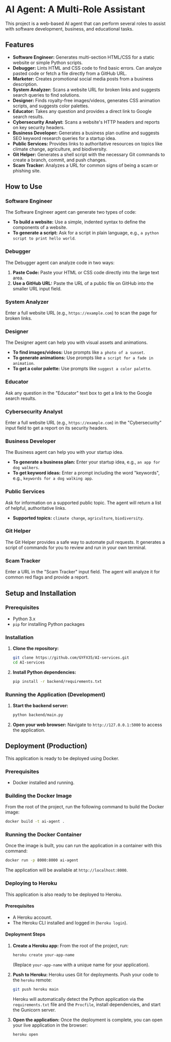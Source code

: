 # AI Agent: A Multi-Role Assistant

This project is a web-based AI agent that can perform several roles to assist with software development, business, and educational tasks.

## Features

- **Software Engineer:** Generates multi-section HTML/CSS for a static website or simple Python scripts.
- **Debugger:** Lints HTML and CSS code to find basic errors. Can analyze pasted code or fetch a file directly from a GitHub URL.
- **Marketer:** Creates promotional social media posts from a business description.
- **System Analyzer:** Scans a website URL for broken links and suggests search queries to find solutions.
- **Designer:** Finds royalty-free images/videos, generates CSS animation scripts, and suggests color palettes.
- **Educator:** Takes any question and provides a direct link to Google search results.
- **Cybersecurity Analyst:** Scans a website's HTTP headers and reports on key security headers.
- **Business Developer:** Generates a business plan outline and suggests SEO keyword research queries for a startup idea.
- **Public Services:** Provides links to authoritative resources on topics like climate change, agriculture, and biodiversity.
- **Git Helper:** Generates a shell script with the necessary Git commands to create a branch, commit, and push changes.
- **Scam Tracker:** Analyzes a URL for common signs of being a scam or phishing site.

## How to Use

### Software Engineer
The Software Engineer agent can generate two types of code:
- **To build a website:** Use a simple, indented syntax to define the components of a website.
- **To generate a script:** Ask for a script in plain language, e.g., `a python script to print hello world`.

### Debugger
The Debugger agent can analyze code in two ways:
1.  **Paste Code:** Paste your HTML or CSS code directly into the large text area.
2.  **Use a GitHub URL:** Paste the URL of a public file on GitHub into the smaller URL input field.

### System Analyzer
Enter a full website URL (e.g., `https://example.com`) to scan the page for broken links.

### Designer
The Designer agent can help you with visual assets and animations.
- **To find images/videos:** Use prompts like `a photo of a sunset`.
- **To generate animations:** Use prompts like `a script for a fade in animation`.
- **To get a color palette:** Use prompts like `suggest a color palette`.

### Educator
Ask any question in the "Educator" text box to get a link to the Google search results.

### Cybersecurity Analyst
Enter a full website URL (e.g., `https://example.com`) in the "Cybersecurity" input field to get a report on its security headers.

### Business Developer
The Business agent can help you with your startup idea.
- **To generate a business plan:** Enter your startup idea, e.g., `an app for dog walkers`.
- **To get keyword ideas:** Enter a prompt including the word "keywords", e.g., `keywords for a dog walking app`.

### Public Services
Ask for information on a supported public topic. The agent will return a list of helpful, authoritative links.
- **Supported topics:** `climate change`, `agriculture`, `biodiversity`.

### Git Helper
The Git Helper provides a safe way to automate pull requests. It generates a script of commands for you to review and run in your own terminal.

### Scam Tracker
Enter a URL in the "Scam Tracker" input field. The agent will analyze it for common red flags and provide a report.

## Setup and Installation

### Prerequisites
- Python 3.x
- `pip` for installing Python packages

### Installation

1. **Clone the repository:**
   ```bash
   git clone https://github.com/GYFX35/AI-services.git
   cd AI-services
   ```

2. **Install Python dependencies:**
   ```bash
   pip install -r backend/requirements.txt
   ```

### Running the Application (Development)

1. **Start the backend server:**
   ```bash
   python backend/main.py
   ```

2. **Open your web browser:**
   Navigate to `http://127.0.0.1:5000` to access the application.

## Deployment (Production)

This application is ready to be deployed using Docker.

### Prerequisites
- Docker installed and running.

### Building the Docker Image
From the root of the project, run the following command to build the Docker image:
```bash
docker build -t ai-agent .
```

### Running the Docker Container
Once the image is built, you can run the application in a container with this command:
```bash
docker run -p 8000:8000 ai-agent
```

The application will be available at `http://localhost:8000`.

### Deploying to Heroku

This application is also ready to be deployed to Heroku.

#### Prerequisites
- A Heroku account.
- The Heroku CLI installed and logged in (`heroku login`).

#### Deployment Steps

1. **Create a Heroku app:**
   From the root of the project, run:
   ```bash
   heroku create your-app-name
   ```
   (Replace `your-app-name` with a unique name for your application).

2. **Push to Heroku:**
   Heroku uses Git for deployments. Push your code to the `heroku` remote:
   ```bash
   git push heroku main
   ```
   Heroku will automatically detect the Python application via the `requirements.txt` file and the `Procfile`, install dependencies, and start the Gunicorn server.

3. **Open the application:**
   Once the deployment is complete, you can open your live application in the browser:
   ```bash
   heroku open
   ```
